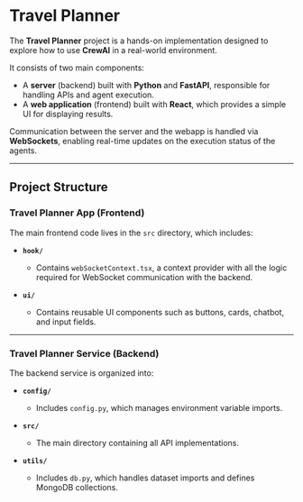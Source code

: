 # Travel Planner

The **Travel Planner** project is a hands-on implementation designed to explore how to use **CrewAI** in a real-world environment.

It consists of two main components:

* A **server** (backend) built with **Python** and **FastAPI**, responsible for handling APIs and agent execution.
* A **web application** (frontend) built with **React**, which provides a simple UI for displaying results.

Communication between the server and the webapp is handled via **WebSockets**, enabling real-time updates on the execution status of the agents.

---

## Project Structure

### Travel Planner App (Frontend)

The main frontend code lives in the `src` directory, which includes:

* **`hook/`**

  * Contains `webSocketContext.tsx`, a context provider with all the logic required for WebSocket communication with the backend.

* **`ui/`**

  * Contains reusable UI components such as buttons, cards, chatbot, and input fields.

---

### Travel Planner Service (Backend)

The backend service is organized into:

* **`config/`**

  * Includes `config.py`, which manages environment variable imports.

* **`src/`**

  * The main directory containing all API implementations.

* **`utils/`**

  * Includes `db.py`, which handles dataset imports and defines MongoDB collections.
